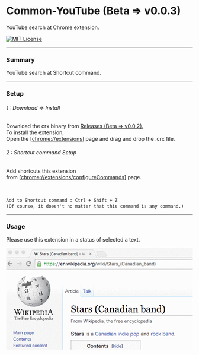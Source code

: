 # Common-YouTube (Beta => v0.0.3)
YouTube search at Chrome extension.

[![MIT License](http://img.shields.io/badge/license-MIT-blue.svg?style=flat)](./LICENSE)


------
### Summary
YouTube search at Shortcut command.

------

### Setup

###### 1 : Download => Install<br>
Download the crx binary from [Releases (Beta => v0.0.2).](https://github.com/shinshin86/Common-YouTube/releases/tag/v0.0.2) <br>
To install the extension,<br>
Open the [[chrome://extensions](chrome://extensions)] page and drag and drop the .crx file.

###### 2 : Shortcut command Setup<br>
Add shortcuts this extension<br>
from [[chrome://extensions/configureCommands](chrome://extensions/configureCommands)] page.

<br>

	Add to Shortcut command : Ctrl + Shift + Z
	(Of course, it doesn't no matter that this command is any command.)
	
------
### Usage

Please use this extension in a status of selected a text.


![usage_Common-YouTube.gif](./sample_image/usage_Common-YouTube.gif)
